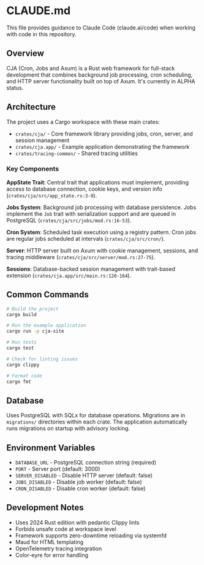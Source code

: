 # CLAUDE.md

This file provides guidance to Claude Code (claude.ai/code) when working with code in this repository.

## Overview

CJA (Cron, Jobs and Axum) is a Rust web framework for full-stack development that combines background job processing, cron scheduling, and HTTP server functionality built on top of Axum. It's currently in ALPHA status.

## Architecture

The project uses a Cargo workspace with these main crates:
- `crates/cja/` - Core framework library providing jobs, cron, server, and session management
- `crates/cja.app/` - Example application demonstrating the framework
- `crates/tracing-common/` - Shared tracing utilities

### Key Components

**AppState Trait**: Central trait that applications must implement, providing access to database connection, cookie keys, and version info (`crates/cja/src/app_state.rs:3-9`).

**Jobs System**: Background job processing with database persistence. Jobs implement the `Job` trait with serialization support and are queued in PostgreSQL (`crates/cja/src/jobs/mod.rs:16-53`).

**Cron System**: Scheduled task execution using a registry pattern. Cron jobs are regular jobs scheduled at intervals (`crates/cja/src/cron/`).

**Server**: HTTP server built on Axum with cookie management, sessions, and tracing middleware (`crates/cja/src/server/mod.rs:27-75`).

**Sessions**: Database-backed session management with trait-based extension (`crates/cja.app/src/main.rs:120-164`).

## Common Commands

```bash
# Build the project
cargo build

# Run the example application
cargo run -p cja-site

# Run tests
cargo test

# Check for linting issues
cargo clippy

# Format code
cargo fmt
```

## Database

Uses PostgreSQL with SQLx for database operations. Migrations are in `migrations/` directories within each crate. The application automatically runs migrations on startup with advisory locking.

## Environment Variables

- `DATABASE_URL` - PostgreSQL connection string (required)
- `PORT` - Server port (default: 3000)
- `SERVER_DISABLED` - Disable HTTP server (default: false)
- `JOBS_DISABLED` - Disable job worker (default: false) 
- `CRON_DISABLED` - Disable cron worker (default: false)

## Development Notes

- Uses 2024 Rust edition with pedantic Clippy lints
- Forbids unsafe code at workspace level
- Framework supports zero-downtime reloading via systemfd
- Maud for HTML templating
- OpenTelemetry tracing integration
- Color-eyre for error handling